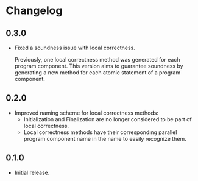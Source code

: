 # Changelog

## 0.3.0

- Fixed a soundness issue with local correctness.

  Previously, one local correctness method was generated for each program component. This version aims to guarantee soundness by generating a new method for each atomic statement of a program component.

## 0.2.0

- Improved naming scheme for local correctness methods:
  - Initialization and Finalization are no longer considered to be part of local correctness.
  - Local correctness methods have their corresponding parallel program component name in the name to easily recognize them.

## 0.1.0

- Initial release.
